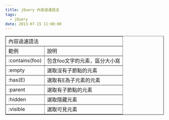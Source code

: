```yaml
---
title: jQuery 內容過濾語法
tags:
  - jQuery
date: 2013-07-15 11:08:00
---
```


<div><table border="1">                <tbody><tr>                        <td colspan="2">內容過濾語法</td>                    </tr><tr>                        <td>範例</td>                        <td>說明</td>                    </tr><tr>                        <td>:contains(foo)</td>                        <td>包含foo文字的元素，區分大小寫</td>                    </tr><tr>                        <td>:empty</td>                        <td>選取沒有子節點的元素</td>                    </tr><tr>                        <td>:has(E)</td>                        <td>選取有E為子元素的元素</td>                    </tr><tr>                        <td>:parent</td>                        <td>選取有子節點的元素</td>                    </tr><tr>                        <td>:hidden</td>                        <td>選取隱藏元素</td>                    </tr><tr>                        <td>:visible</td>                        <td>選取可見元素</td>                    </tr></tbody>            </table></div>
